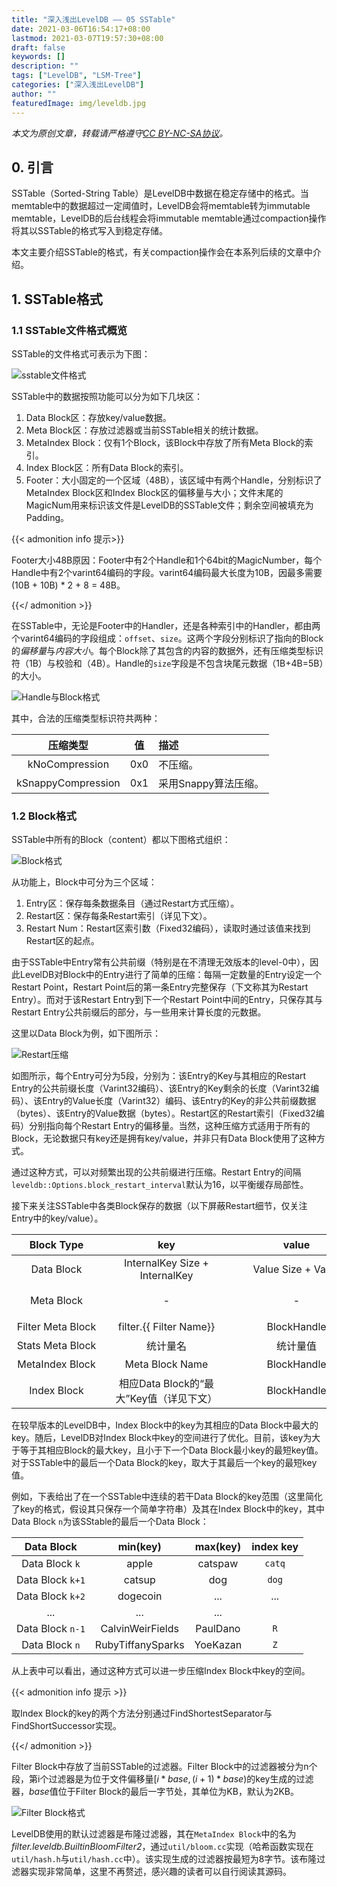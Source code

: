 ```yaml
---
title: "深入浅出LevelDB —— 05 SSTable"
date: 2021-03-06T16:54:17+08:00
lastmod: 2021-03-07T19:57:30+08:00
draft: false
keywords: []
description: ""
tags: ["LevelDB", "LSM-Tree"]
categories: ["深入浅出LevelDB"]
author: ""
featuredImage: img/leveldb.jpg
---
```


*本文为原创文章，转载请严格遵守[CC BY-NC-SA协议](https://creativecommons.org/licenses/by-nc-sa/4.0/)。*


<!--more-->

## 0. 引言

SSTable（Sorted-String Table）是LevelDB中数据在稳定存储中的格式。当memtable中的数据超过一定阈值时，LevelDB会将memtable转为immutable memtable，LevelDB的后台线程会将immutable memtable通过compaction操作将其以SSTable的格式写入到稳定存储。

本文主要介绍SSTable的格式，有关compaction操作会在本系列后续的文章中介绍。

## 1. SSTable格式

### 1.1 SSTable文件格式概览

SSTable的文件格式可表示为下图：

![sstable文件格式](assets/sstable.svg "sstable文件格式")

SSTable中的数据按照功能可以分为如下几块区：
1. Data Block区：存放key/value数据。
2. Meta Block区：存放过滤器或当前SSTable相关的统计数据。
3. MetaIndex Block：仅有1个Block，该Block中存放了所有Meta Block的索引。
4. Index Block区：所有Data Block的索引。
5. Footer：大小固定的一个区域（48B），该区域中有两个Handle，分别标识了MetaIndex Block区和Index Block区的偏移量与大小；文件末尾的MagicNum用来标识该文件是LevelDB的SSTable文件；剩余空间被填充为Padding。

{{< admonition info 提示>}}

Footer大小48B原因：Footer中有2个Handle和1个64bit的MagicNumber，每个Handle中有2个varint64编码的字段。varint64编码最大长度为10B，因最多需要 (10B + 10B) * 2 + 8 = 48B。

{{</ admonition >}}

在SSTable中，无论是Footer中的Handler，还是各种索引中的Handler，都由两个varint64编码的字段组成：`offset`、`size`。这两个字段分别标识了指向的Block的*偏移量*与*内容大小*。每个Block除了其包含的内容的数据外，还有压缩类型标识符（1B）与校验和（4B）。Handle的`size`字段是不包含块尾元数据（1B+4B=5B）的大小。

![Handle与Block格式](assets/block.svg "Handle与Block格式")

其中，合法的压缩类型标识符共两种：

| 压缩类型 | 值 | 描述 |
| :-: | :-: | :- |
| kNoCompression | 0x0 | 不压缩。 |
| kSnappyCompression | 0x1 | 采用Snappy算法压缩。 |

### 1.2 Block格式

SSTable中所有的Block（content）都以下图格式组织：

![Block格式](assets/block.svg "Block格式")

从功能上，Block中可分为三个区域：
1. Entry区：保存每条数据条目（通过Restart方式压缩）。
2. Restart区：保存每条Restart索引（详见下文）。
3. Restart Num：Restart区索引数（Fixed32编码），读取时通过该值来找到Restart区的起点。

由于SSTable中Entry常有公共前缀（特别是在不清理无效版本的level-0中），因此LevelDB对Block中的Entry进行了简单的压缩：每隔一定数量的Entry设定一个Restart Point，Restart Point后的第一条Entry完整保存（下文称其为Restart Entry）。而对于该Restart Entry到下一个Restart Point中间的Entry，只保存其与Restart Entry公共前缀后的部分，与一些用来计算长度的元数据。

这里以Data Block为例，如下图所示：

![Restart压缩](assets/sharing.svg "Restart压缩")

如图所示，每个Entry可分为5段，分别为：该Entry的Key与其相应的Restart Entry的公共前缀长度（Varint32编码）、该Entry的Key剩余的长度（Varint32编码）、该Entry的Value长度（Varint32）编码、该Entry的Key的非公共前缀数据（bytes）、该Entry的Value数据（bytes）。Restart区的Restart索引（Fixed32编码）分别指向每个Restart Entry的偏移量。当然，这种压缩方式适用于所有的Block，无论数据只有key还是拥有key/value，并非只有Data Block使用了这种方式。

通过这种方式，可以对频繁出现的公共前缀进行压缩。Restart Entry的间隔`leveldb::Options.block_restart_interval`默认为16，以平衡缓存局部性。

接下来关注SSTable中各类Block保存的数据（以下屏蔽Restart细节，仅关注Entry中的key/value）。

| Block Type <div style="width:8em"></div> | key<div style="width:12em"></div> | value<div style="width:12em"></div> | 描述<div style="width:40em"></div> |
| :-: | :-: | :-: | :- |
| Data Block | InternalKey Size + InternalKey | Value Size + Value | 完整数据与SkipList中Key的格式相同。 |
| Meta Block | - | - | Meta Block有多种类型，目前可分 Filter Meta Block与Stats Meta Block，分别保存当前SSTable的过滤器与统计数据。 |
| Filter Meta Block | filter.{{ Filter Name}} | BlockHandle | 该SSTable使用的过滤器名称及其索引。过滤器的实现详见下文。 |
| Stats Meta Block | 统计量名 | 统计量值 | 保存该SSTable的统计量。 |
| MetaIndex Block | Meta Block Name | BlockHandle | 用来索引所有的MetaBlock。 |
| Index Block | 相应Data Block的“最大”Key值（详见下文） | BlockHandle | 用来快速索引key在SSTable的哪个Data Block中。 |

在较早版本的LevelDB中，Index Block中的key为其相应的Data Block中最大的key。随后，LevelDB对Index Block中key的空间进行了优化。目前，该key为大于等于其相应Block的最大key，且小于下一个Data Block最小key的最短key值。对于SSTable中的最后一个Data Block的key，取大于其最后一个key的最短key值。

例如，下表给出了在一个SSTable中连续的若干Data Block的key范围（这里简化了key的格式，假设其只保存一个简单字符串）及其在Index Block中的key，其中Data Block `n`为该SStable的最后一个Data Block：

| Data Block | min(key) | max(key) | index key |
| :-: | :-: | :-: | :-: |
| Data Block `k` | apple | catspaw | `catq` |
| Data Block `k+1` | catsup | dog | `dog` |
| Data Block `k+2` | dogecoin | ... | ... |
| ... | ... | ... |
| Data Block `n-1` | CalvinWeirFields | PaulDano | `R` |
| Data Block `n` | RubyTiffanySparks | YoeKazan | `Z` |

从上表中可以看出，通过这种方式可以进一步压缩Index Block中key的空间。

{{< admonition info 提示 >}}

取Index Block的key的两个方法分别通过FindShortestSeparator与FindShortSuccessor实现。

{{</ admonition >}}

Filter Block中存放了当前SSTable的过滤器。Filter Block中的过滤器被分为n个段，第i个过滤器是为位于文件偏移量$[i*base,(i+1)*base)$的key生成的过滤器，$base$值位于Filter Block的最后一字节处，其单位为KB，默认为2KB。

![Filter Block格式](assets/filter.svg "Filter Block格式")

LevelDB使用的默认过滤器是布隆过滤器，其在`MetaIndex Block`中的名为*filter.leveldb.BuiltinBloomFilter2*，通过`util/bloom.cc`实现（哈希函数实现在`util/hash.h`与`util/hash.cc`中）。该实现生成的过滤器按最短为8字节。该布隆过滤器实现非常简单，这里不再赘述，感兴趣的读者可以自行阅读其源码。